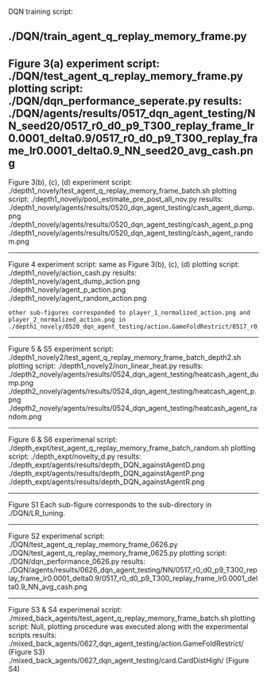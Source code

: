 DQN training script:

./DQN/train_agent_q_replay_memory_frame.py
---
Figure 3(a)
experiment script:
	./DQN/test_agent_q_replay_memory_frame.py
plotting script:
	./DQN/dqn_performance_seperate.py
results:
	./DQN/agents/results/0517_dqn_agent_testing/NN_seed20/0517_r0_d0_p9_T300_replay_frame_lr0.0001_delta0.9/0517_r0_d0_p9_T300_replay_frame_lr0.0001_delta0.9_NN_seed20_avg_cash.png
---
Figure 3(b), (c), (d)
experiment script:
	./depth1_novely/test_agent_q_replay_memory_frame_batch.sh
plotting script:
	./depth1_novely/pool_estimate_pre_post_all_nov.py
results:
	./depth1_novely/agents/results/0520_dqn_agent_testing/cash_agent_dump.png
	./depth1_novely/agents/results/0520_dqn_agent_testing/cash_agent_p.png
	./depth1_novely/agents/results/0520_dqn_agent_testing/cash_agent_random.png

---
Figure 4
experiment script:
	same as Figure 3(b), (c), (d)
plotting script:
	./depth1_novely/action_cash.py
results:
	./depth1_novely/agent_dump_action.png
	./depth1_novely/agent_p_action.png
	./depth1_novely/agent_random_action.png

	other sub-figures corresponded to player_1_normalized_action.png and player_2_normalized_action.png in ./depth1_novely/0520_dqn_agent_testing/action.GameFoldRestrict/0517_r0_d0_p9_T300_replay_frame_lr0.0001_delta0.9/
---
Figure 5 & S5
experiment script:
	./depth1_novely2/test_agent_q_replay_memory_frame_batch_depth2.sh
plotting script:
	./depth1_novely2/non_linear_heat.py
results:
	./depth2_novely/agents/results/0524_dqn_agent_testing/heatcash_agent_dump.png
	./depth2_novely/agents/results/0524_dqn_agent_testing/heatcash_agent_p.png
	./depth2_novely/agents/results/0524_dqn_agent_testing/heatcash_agent_random.png

---
Figure 6 & S6
experimenal script:
	./depth_expt/test_agent_q_replay_memory_frame_batch_random.sh
plotting script:
	./depth_expt/novelty_d.py
results:
	./depth_expt/agents/results/depth_DQN_againstAgentD.png
	./depth_expt/agents/results/depth_DQN_againstAgentP.png
	./depth_expt/agents/results/depth_DQN_againstAgentR.png


---
Figure S1
Each sub-figure corresponds to the sub-directory in ./DQN/LR_tuning.

---
Figure S2
experimenal script:
	./DQN/test_agent_q_replay_memory_frame_0626.py
	./DQN/test_agent_q_replay_memory_frame_0625.py
plotting script:
	./DQN/dqn_performance_0626.py
results:
	./DQN/agents/results/0626_dqn_agent_testing/NN/0517_r0_d0_p9_T300_replay_frame_lr0.0001_delta0.9/0517_r0_d0_p9_T300_replay_frame_lr0.0001_delta0.9_NN_avg_cash.png

---
Figure S3 & S4
experimenal script:
	./mixed_back_agents/test_agent_q_replay_memory_frame_batch.sh
plotting script:
	Null, plotting procedure was executed along with the experimental scripts
results:
	./mixed_back_agents/0627_dqn_agent_testing/action.GameFoldRestrict/ (Figure S3)
	./mixed_back_agents/0627_dqn_agent_testing/card.CardDistHigh/ (Figure S4)

